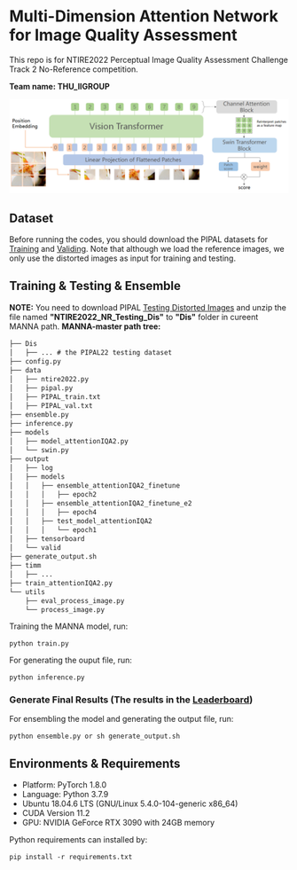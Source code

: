 # Multi-Dimension Attention Network for Image Quality Assessment

This repo is for NTIRE2022 Perceptual Image Quality Assessment Challenge Track 2 No-Reference competition.

**Team name: THU_IIGROUP**

![image.png](image/pipeline.png)

## Dataset
Before running the codes, you should download the PIPAL datasets for [Training](https://drive.google.com/drive/folders/1G4fLeDcq6uQQmYdkjYUHhzyel4Pz81p-?usp=sharing) and [Validing](https://drive.google.com/drive/folders/1w0wFYHj8iQ8FgA9-YaKZLq7HAtykckXn).
Note that although we load the reference images, we only use the distorted images as input for training and testing.

## Training & Testing & Ensemble
**NOTE:** You need to download PIPAL [Testing Distorted Images](https://codalab.lisn.upsaclay.fr/competitions/1568#participate-get_data) and unzip the file named **"NTIRE2022_NR_Testing_Dis"** to **"Dis"** folder in cureent MANNA path. **MANNA-master path tree:**
```
├── Dis
│   ├── ... # the PIPAL22 testing dataset
├── config.py
├── data
│   ├── ntire2022.py
│   ├── pipal.py
│   ├── PIPAL_train.txt
│   ├── PIPAL_val.txt
├── ensemble.py
├── inference.py
├── models
│   ├── model_attentionIQA2.py
│   └── swin.py
├── output
│   ├── log
│   ├── models
│   │   ├── ensemble_attentionIQA2_finetune
│   │   │   ├── epoch2
│   │   ├── ensemble_attentionIQA2_finetune_e2
│   │   │   ├── epoch4
│   │   ├── test_model_attentionIQA2
│   │   │   └── epoch1
│   ├── tensorboard
│   └── valid
├── generate_output.sh
├── timm
│   ├── ...
├── train_attentionIQA2.py
└── utils
    ├── eval_process_image.py
    └── process_image.py
```

Training the MANNA model, run:
```
python train.py
```
For generating the ouput file, run:
```
python inference.py
```

### Generate Final Results (The results in the [Leaderboard](https://codalab.lisn.upsaclay.fr/competitions/1568#results))
For ensembling the model and generating the output file, run:
```
python ensemble.py or sh generate_output.sh
```

## Environments & Requirements
- Platform: PyTorch 1.8.0
- Language: Python 3.7.9
- Ubuntu 18.04.6 LTS (GNU/Linux 5.4.0-104-generic x86\_64)
- CUDA Version 11.2
- GPU: NVIDIA GeForce RTX 3090 with 24GB memory

 Python requirements can installed by:
```
pip install -r requirements.txt
```
